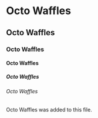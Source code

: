 # Octo Waffles
## Octo Waffles
### Octo Waffles
#### Octo Waffles
##### Octo Waffles
###### Octo Waffles

Octo Waffles was added to this file.
